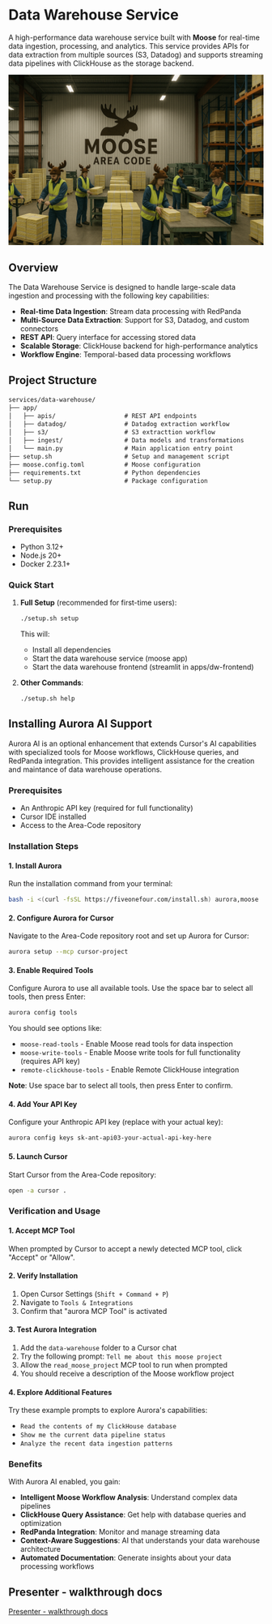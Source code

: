 # Data Warehouse Service

A high-performance data warehouse service built with **Moose** for real-time data ingestion, processing, and analytics. This service provides APIs for data extraction from multiple sources (S3, Datadog) and supports streaming data pipelines with ClickHouse as the storage backend.

![dw-logo.png](dw-logo.png)

## Overview

The Data Warehouse Service is designed to handle large-scale data ingestion and processing with the following key capabilities:

- **Real-time Data Ingestion**: Stream data processing with RedPanda
- **Multi-Source Data Extraction**: Support for S3, Datadog, and custom connectors
- **REST API**: Query interface for accessing stored data
- **Scalable Storage**: ClickHouse backend for high-performance analytics
- **Workflow Engine**: Temporal-based data processing workflows

## Project Structure

```
services/data-warehouse/
├── app/
│   ├── apis/                   # REST API endpoints
│   ├── datadog/                # Datadog extraction workflow
│   ├── s3/                     # S3 extracttion workflow
│   ├── ingest/                 # Data models and transformations
│   └── main.py                 # Main application entry point
├── setup.sh                    # Setup and management script
├── moose.config.toml           # Moose configuration
├── requirements.txt            # Python dependencies
└── setup.py                    # Package configuration
```

## Run

### Prerequisites

- Python 3.12+
- Node.js 20+
- Docker 2.23.1+

### Quick Start

1. **Full Setup** (recommended for first-time users):
   ```bash
   ./setup.sh setup
   ```
   This will:
   - Install all dependencies
   - Start the data warehouse service (moose app)
   - Start the data warehouse frontend (streamlit in apps/dw-frontend)

2. **Other Commands**:
   ```bash
   ./setup.sh help
   ```

## Installing Aurora AI Support

Aurora AI is an optional enhancement that extends Cursor's AI capabilities with specialized tools for Moose workflows, ClickHouse queries, and RedPanda integration. This provides intelligent assistance for the creation and maintance of data warehouse operations.

### Prerequisites

- An Anthropic API key (required for full functionality)
- Cursor IDE installed
- Access to the Area-Code repository

### Installation Steps

#### 1. Install Aurora

Run the installation command from your terminal:

```bash
bash -i <(curl -fsSL https://fiveonefour.com/install.sh) aurora,moose
```

#### 2. Configure Aurora for Cursor

Navigate to the Area-Code repository root and set up Aurora for Cursor:

```bash
aurora setup --mcp cursor-project
```

#### 3. Enable Required Tools

Configure Aurora to use all available tools. Use the space bar to select all tools, then press Enter:

```bash
aurora config tools
```

You should see options like:
- `moose-read-tools` - Enable Moose read tools for data inspection
- `moose-write-tools` - Enable Moose write tools for full functionality (requires API key)
- `remote-clickhouse-tools` - Enable Remote ClickHouse integration

**Note**: Use space bar to select all tools, then press Enter to confirm.

#### 4. Add Your API Key

Configure your Anthropic API key (replace with your actual key):

```bash
aurora config keys sk-ant-api03-your-actual-api-key-here
```

#### 5. Launch Cursor

Start Cursor from the Area-Code repository:

```bash
open -a cursor .
```

### Verification and Usage

#### 1. Accept MCP Tool

When prompted by Cursor to accept a newly detected MCP tool, click "Accept" or "Allow".

#### 2. Verify Installation

1. Open Cursor Settings (`Shift + Command + P`)
2. Navigate to `Tools & Integrations`
3. Confirm that "aurora MCP Tool" is activated

#### 3. Test Aurora Integration

1. Add the `data-warehouse` folder to a Cursor chat
2. Try the following prompt: `Tell me about this moose project`
3. Allow the `read_moose_project` MCP tool to run when prompted
4. You should receive a description of the Moose workflow project

#### 4. Explore Additional Features

Try these example prompts to explore Aurora's capabilities:

- `Read the contents of my ClickHouse database`
- `Show me the current data pipeline status`
- `Analyze the recent data ingestion patterns`

### Benefits

With Aurora AI enabled, you gain:

- **Intelligent Moose Workflow Analysis**: Understand complex data pipelines
- **ClickHouse Query Assistance**: Get help with database queries and optimization
- **RedPanda Integration**: Monitor and manage streaming data
- **Context-Aware Suggestions**: AI that understands your data warehouse architecture
- **Automated Documentation**: Generate insights about your data processing workflows

## Presenter - walkthrough docs

[Presenter - walkthrough docs](./docs/README.md)
